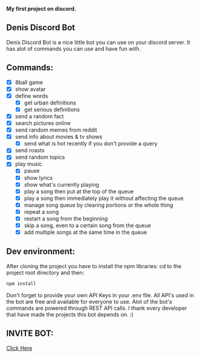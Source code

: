 

**My first project on discord.**

Denis Discord Bot
---
Denis Discord Bot is a nice little bot you can use on your discord server. It has alot of commands you can use and have fun with.

Commands:
---
- [x] 8ball game  
- [x] show avatar  
- [x] define words
  - [x] get urban definitions
  - [x] get serious definitions
- [x] send a random fact    
- [x] search pictures online 
- [x] send random memes from reddit  
- [x] send info about movies & tv shows
  - [x] send what is hot recently if you don't provide a query    
- [x] send roasts  
- [x] send random topics
- [x] play music
  - [x] pause
  - [x] show lyrics
  - [x] show what's currently playing
  - [x] play a song then put at the top of the queue
  - [x] play a song then immediately play it without affecting the queue
  - [x] manage song queue by clearing portions or the whole thing
  - [x] repeat a song
  - [x] restart a song from the beginning
  - [x] skip a song, even to a certain song from the queue
  - [x] add multiple songs at the same time in the queue

Dev environment:
---
After cloning the project you have to install the npm libraries: cd to the project root directory and then:

```sh
npm install
```
Don't forget to provide your own API Keys in your .env file. All API's used in the bot are free and available for everyone to use.
Alot of the bot's commands are powered through REST API calls.
I thank every developer that have made the projects this bot depends on. :)

INVITE BOT:
---
[Click Here](https://discord.com/oauth2/authorize?client_id=746827569311121479&permissions=36760896&scope=bot)

